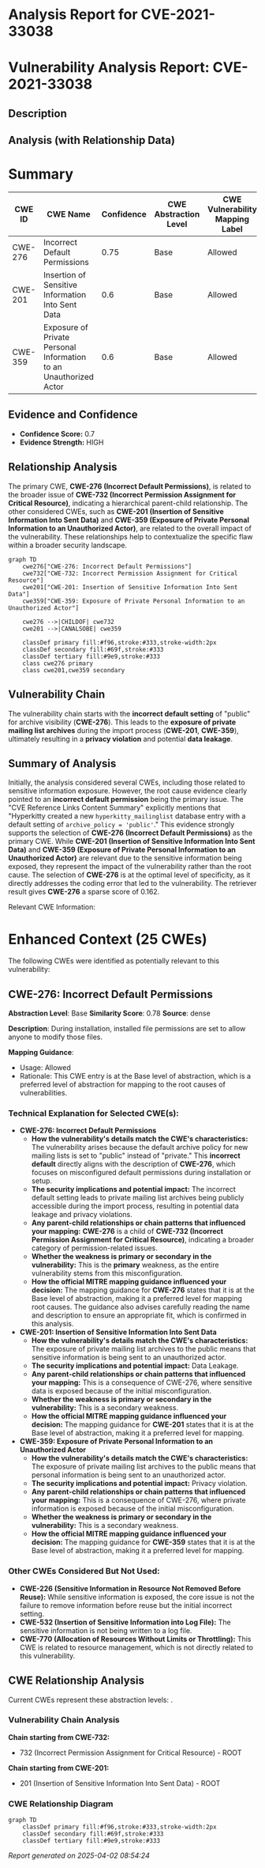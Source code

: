 # Analysis Report for CVE-2021-33038

# Vulnerability Analysis Report: CVE-2021-33038

## Description



## Analysis (with Relationship Data)

# Summary
| CWE ID | CWE Name | Confidence | CWE Abstraction Level | CWE Vulnerability Mapping Label | CWE-Vulnerability Mapping Notes |
|---|---|---|---|---|---|
| CWE-276 | Incorrect Default Permissions | 0.75 | Base | Allowed | Primary CWE |
| CWE-201 | Insertion of Sensitive Information Into Sent Data | 0.6 | Base | Allowed | Secondary Candidate |
| CWE-359 | Exposure of Private Personal Information to an Unauthorized Actor | 0.6 | Base | Allowed | Secondary Candidate |

## Evidence and Confidence

*   **Confidence Score:** 0.7
*   **Evidence Strength:** HIGH

## Relationship Analysis
The primary CWE, **CWE-276 (Incorrect Default Permissions)**, is related to the broader issue of **CWE-732 (Incorrect Permission Assignment for Critical Resource)**, indicating a hierarchical parent-child relationship. The other considered CWEs, such as **CWE-201 (Insertion of Sensitive Information Into Sent Data)** and **CWE-359 (Exposure of Private Personal Information to an Unauthorized Actor)**, are related to the overall impact of the vulnerability. These relationships help to contextualize the specific flaw within a broader security landscape.

```mermaid
graph TD
    cwe276["CWE-276: Incorrect Default Permissions"]
    cwe732["CWE-732: Incorrect Permission Assignment for Critical Resource"]
    cwe201["CWE-201: Insertion of Sensitive Information Into Sent Data"]
    cwe359["CWE-359: Exposure of Private Personal Information to an Unauthorized Actor"]
    
    cwe276 -->|CHILDOF| cwe732
    cwe201 -->|CANALSOBE| cwe359
    
    classDef primary fill:#f96,stroke:#333,stroke-width:2px
    classDef secondary fill:#69f,stroke:#333
    classDef tertiary fill:#9e9,stroke:#333
    class cwe276 primary
    class cwe201,cwe359 secondary
```

## Vulnerability Chain
The vulnerability chain starts with the **incorrect default setting** of "public" for archive visibility (**CWE-276**). This leads to the **exposure of private mailing list archives** during the import process (**CWE-201**, **CWE-359**), ultimately resulting in a **privacy violation** and potential **data leakage**.

## Summary of Analysis
Initially, the analysis considered several CWEs, including those related to sensitive information exposure. However, the root cause evidence clearly pointed to an **incorrect default permission** being the primary issue. The "CVE Reference Links Content Summary" explicitly mentions that "Hyperkitty created a new `hyperkitty_mailinglist` database entry with a default setting of `archive_policy = 'public'`." This evidence strongly supports the selection of **CWE-276 (Incorrect Default Permissions)** as the primary CWE. While **CWE-201 (Insertion of Sensitive Information Into Sent Data)** and **CWE-359 (Exposure of Private Personal Information to an Unauthorized Actor)** are relevant due to the sensitive information being exposed, they represent the impact of the vulnerability rather than the root cause. The selection of **CWE-276** is at the optimal level of specificity, as it directly addresses the coding error that led to the vulnerability. The retriever result gives **CWE-276** a sparse score of 0.162.

Relevant CWE Information:

# Enhanced Context (25 CWEs)
The following CWEs were identified as potentially relevant to this vulnerability:

## CWE-276: Incorrect Default Permissions
**Abstraction Level**: Base
**Similarity Score**: 0.78
**Source**: dense

**Description**:
During installation, installed file permissions are set to allow anyone to modify those files.

**Mapping Guidance**:
- Usage: Allowed
- Rationale: This CWE entry is at the Base level of abstraction, which is a preferred level of abstraction for mapping to the root causes of vulnerabilities.

### Technical Explanation for Selected CWE(s):

*   **CWE-276: Incorrect Default Permissions**
    *   **How the vulnerability's details match the CWE's characteristics:** The vulnerability arises because the default archive policy for new mailing lists is set to "public" instead of "private." This **incorrect default** directly aligns with the description of **CWE-276**, which focuses on misconfigured default permissions during installation or setup.
    *   **The security implications and potential impact:** The incorrect default setting leads to private mailing list archives being publicly accessible during the import process, resulting in potential data leakage and privacy violations.
    *   **Any parent-child relationships or chain patterns that influenced your mapping:** **CWE-276** is a child of **CWE-732 (Incorrect Permission Assignment for Critical Resource)**, indicating a broader category of permission-related issues.
    *   **Whether the weakness is primary or secondary in the vulnerability:** This is the **primary** weakness, as the entire vulnerability stems from this misconfiguration.
    *   **How the official MITRE mapping guidance influenced your decision:** The mapping guidance for **CWE-276** states that it is at the Base level of abstraction, making it a preferred level for mapping root causes. The guidance also advises carefully reading the name and description to ensure an appropriate fit, which is confirmed in this analysis.
*   **CWE-201: Insertion of Sensitive Information Into Sent Data**
    *   **How the vulnerability's details match the CWE's characteristics:** The exposure of private mailing list archives to the public means that sensitive information is being sent to an unauthorized actor.
    *   **The security implications and potential impact:** Data Leakage.
    *   **Any parent-child relationships or chain patterns that influenced your mapping:** This is a consequence of CWE-276, where sensitive data is exposed because of the initial misconfiguration.
    *   **Whether the weakness is primary or secondary in the vulnerability:** This is a secondary weakness.
    *   **How the official MITRE mapping guidance influenced your decision:** The mapping guidance for **CWE-201** states that it is at the Base level of abstraction, making it a preferred level for mapping.
*   **CWE-359: Exposure of Private Personal Information to an Unauthorized Actor**
    *   **How the vulnerability's details match the CWE's characteristics:** The exposure of private mailing list archives to the public means that personal information is being sent to an unauthorized actor.
    *   **The security implications and potential impact:** Privacy violation.
    *   **Any parent-child relationships or chain patterns that influenced your mapping:** This is a consequence of CWE-276, where private information is exposed because of the initial misconfiguration.
    *   **Whether the weakness is primary or secondary in the vulnerability:** This is a secondary weakness.
    *   **How the official MITRE mapping guidance influenced your decision:** The mapping guidance for **CWE-359** states that it is at the Base level of abstraction, making it a preferred level for mapping.

### Other CWEs Considered But Not Used:

*   **CWE-226 (Sensitive Information in Resource Not Removed Before Reuse):** While sensitive information is exposed, the core issue is not the failure to remove information before reuse but the initial incorrect setting.
*   **CWE-532 (Insertion of Sensitive Information into Log File):** The sensitive information is not being written to a log file.
*   **CWE-770 (Allocation of Resources Without Limits or Throttling):** This CWE is related to resource management, which is not directly related to this vulnerability.


## CWE Relationship Analysis

Current CWEs represent these abstraction levels: .


### Vulnerability Chain Analysis

**Chain starting from CWE-732:**
- 732 (Incorrect Permission Assignment for Critical Resource) - ROOT


**Chain starting from CWE-201:**
- 201 (Insertion of Sensitive Information Into Sent Data) - ROOT



### CWE Relationship Diagram

```mermaid
graph TD
    classDef primary fill:#f96,stroke:#333,stroke-width:2px
    classDef secondary fill:#69f,stroke:#333
    classDef tertiary fill:#9e9,stroke:#333
```



*Report generated on 2025-04-02 08:54:24*
